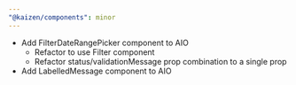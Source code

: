 ```yaml
---
"@kaizen/components": minor
---
```


* Add FilterDateRangePicker component to AIO
  * Refactor to use Filter component
  * Refactor status/validationMessage prop combination to a single prop
* Add LabelledMessage component to AIO
